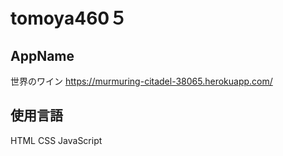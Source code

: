 # tomoya460５

## AppName

世界のワイン
https://murmuring-citadel-38065.herokuapp.com/

## 使用言語

HTML CSS JavaScript

